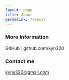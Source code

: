 ```yaml
---
layout: page
title: About
permalink: /about/
---
```

### More Information

GitHub : github.com/kyn320

### Contact me

[kyns320@gmail.com](mailto:kyns320@gmail.com)
